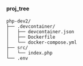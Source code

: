 #### proj_tree
```proj_tree
php-dev2/
├── .devcontainer/
│   ├── devcontainer.json
│   ├── Dockerfile
│   └── docker-compose.yml
├── src/
│   └── index.php
└── .env
```
